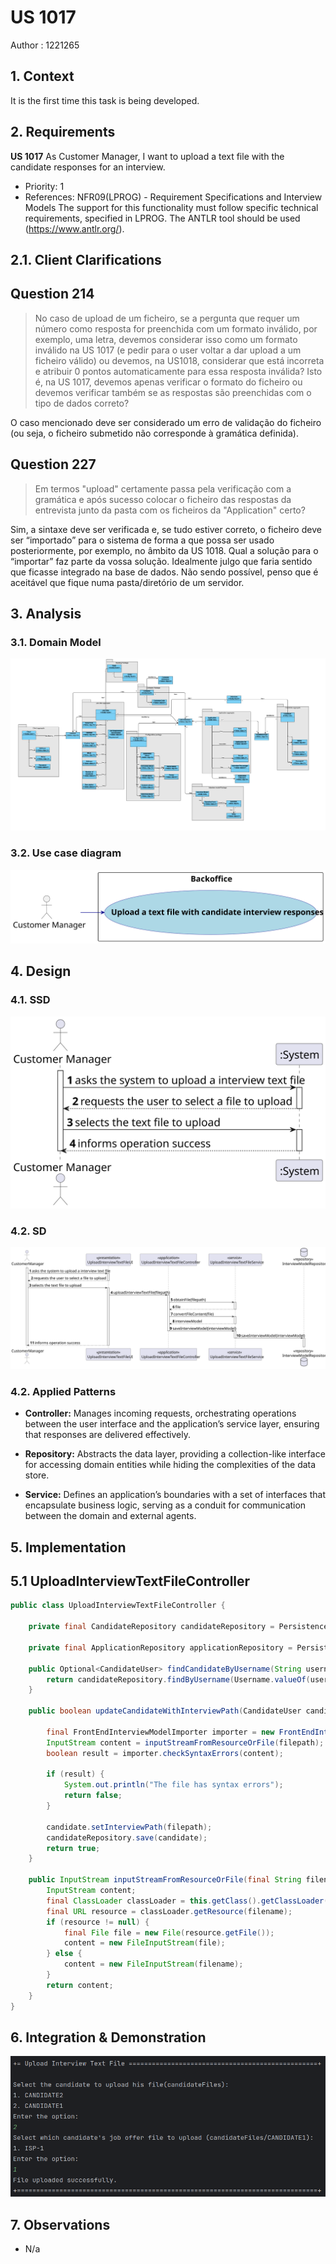 # US 1017

Author : 1221265

## 1. Context

It is the first time this task is being developed.


## 2. Requirements


**US 1017** As Customer Manager, I want to upload a text file with the candidate responses for an interview.

- Priority: 1
- References: NFR09(LPROG) - Requirement Specifications and Interview Models The support for this functionality must follow specific technical requirements, specified in LPROG. The ANTLR tool should be used (https://www.antlr.org/).

## 2.1. Client Clarifications

## Question 214

> No caso de upload de um ficheiro, se a pergunta que requer um número como resposta for preenchida com um formato inválido, por exemplo, uma letra, devemos considerar isso como um formato inválido na US 1017 (e pedir para o user voltar a dar upload a um ficheiro válido) ou devemos, na US1018, considerar que está incorreta e atribuir 0 pontos automaticamente para essa resposta inválida? Isto é, na US 1017, devemos apenas verificar o formato do ficheiro ou devemos verificar também se as respostas são preenchidas com o tipo de dados correto?

O caso mencionado deve ser considerado um erro de validação do ficheiro (ou seja, o ficheiro submetido não corresponde à gramática definida).

## Question 227

> Em termos "upload" certamente passa pela verificação com a gramática e após sucesso colocar o ficheiro das respostas da entrevista junto da pasta com os ficheiros da "Application" certo?

Sim, a sintaxe deve ser verificada e, se tudo estiver correto, o ficheiro deve ser “importado” para o sistema de forma a que possa ser usado posteriormente, por exemplo, no âmbito da US 1018. Qual a solução para o “importar” faz parte da vossa solução. Idealmente julgo que faria sentido que ficasse integrado na base de dados. Não sendo possível, penso que é aceitável que fique numa pasta/diretório de um servidor.


## 3. Analysis

### 3.1. Domain Model

![domain model](../../global-artifacts/02.analysis/domain_model.png)

### 3.2. Use case diagram

![use case diagram](out/US1017_UCD.svg "Use case diagram")


## 4. Design

### 4.1. SSD

![ssd](out/US1017_SSD.svg)

### 4.2. SD

![sd](out/US1017_SD.svg)

### 4.2. Applied Patterns

- **Controller:** Manages incoming requests, orchestrating operations between the user interface and the application’s service layer, ensuring that responses are delivered effectively.

- **Repository:** Abstracts the data layer, providing a collection-like interface for accessing domain entities while hiding the complexities of the data store.

- **Service:** Defines an application’s boundaries with a set of interfaces that encapsulate business logic, serving as a conduit for communication between the domain and external agents.



## 5. Implementation
## 5.1 UploadInterviewTextFileController
```java
public class UploadInterviewTextFileController {

    private final CandidateRepository candidateRepository = PersistenceContext.repositories().candidateUsers();

    private final ApplicationRepository applicationRepository = PersistenceContext.repositories().applications();

    public Optional<CandidateUser> findCandidateByUsername(String username) {
        return candidateRepository.findByUsername(Username.valueOf(username));
    }

    public boolean updateCandidateWithInterviewPath(CandidateUser candidate, String filepath) throws IOException {

        final FrontEndInterviewModelImporter importer = new FrontEndInterviewModelImporter();
        InputStream content = inputStreamFromResourceOrFile(filepath);
        boolean result = importer.checkSyntaxErrors(content);

        if (result) {
            System.out.println("The file has syntax errors");
            return false;
        }

        candidate.setInterviewPath(filepath);
        candidateRepository.save(candidate);
        return true;
    }

    public InputStream inputStreamFromResourceOrFile(final String filename) throws FileNotFoundException {
        InputStream content;
        final ClassLoader classLoader = this.getClass().getClassLoader();
        final URL resource = classLoader.getResource(filename);
        if (resource != null) {
            final File file = new File(resource.getFile());
            content = new FileInputStream(file);
        } else {
            content = new FileInputStream(filename);
        }
        return content;
    }
}
```


## 6. Integration & Demonstration
![demo.png](out/demo_upload_interview_text.png)

## 7. Observations

- N/a